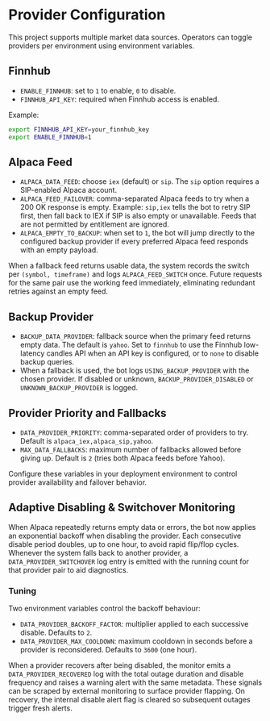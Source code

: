 # Provider Configuration

This project supports multiple market data sources. Operators can toggle providers per environment using environment variables.

## Finnhub

- `ENABLE_FINNHUB`: set to `1` to enable, `0` to disable.
- `FINNHUB_API_KEY`: required when Finnhub access is enabled.

Example:

```bash
export FINNHUB_API_KEY=your_finnhub_key
export ENABLE_FINNHUB=1
```

## Alpaca Feed

- `ALPACA_DATA_FEED`: choose `iex` (default) or `sip`. The `sip` option requires a SIP-enabled Alpaca account.
- `ALPACA_FEED_FAILOVER`: comma-separated Alpaca feeds to try when a 200 OK response is empty. Example: `sip,iex` tells the bot to
  retry SIP first, then fall back to IEX if SIP is also empty or unavailable. Feeds that are not permitted by entitlement are
  ignored.
- `ALPACA_EMPTY_TO_BACKUP`: when set to `1`, the bot will jump directly to the configured backup provider if every preferred
  Alpaca feed responds with an empty payload.

When a fallback feed returns usable data, the system records the switch per `(symbol, timeframe)` and logs `ALPACA_FEED_SWITCH`
once. Future requests for the same pair use the working feed immediately, eliminating redundant retries against an empty feed.

## Backup Provider

- `BACKUP_DATA_PROVIDER`: fallback source when the primary feed returns empty data. The default is `yahoo`. Set to `finnhub` to use the Finnhub low-latency candles API when an API key is configured, or to `none` to disable backup queries.
- When a fallback is used, the bot logs `USING_BACKUP_PROVIDER` with the chosen provider. If disabled or unknown, `BACKUP_PROVIDER_DISABLED` or `UNKNOWN_BACKUP_PROVIDER` is logged.

## Provider Priority and Fallbacks

- `DATA_PROVIDER_PRIORITY`: comma-separated order of providers to try. Default is `alpaca_iex,alpaca_sip,yahoo`.
- `MAX_DATA_FALLBACKS`: maximum number of fallbacks allowed before giving up. Default is `2` (tries both Alpaca feeds before Yahoo).

Configure these variables in your deployment environment to control provider availability and failover behavior.

## Adaptive Disabling & Switchover Monitoring

When Alpaca repeatedly returns empty data or errors, the bot now applies an
exponential backoff when disabling the provider. Each consecutive disable
period doubles, up to one hour, to avoid rapid flip/flop cycles. Whenever the
system falls back to another provider, a `DATA_PROVIDER_SWITCHOVER` log entry
is emitted with the running count for that provider pair to aid diagnostics.

### Tuning

Two environment variables control the backoff behaviour:

- `DATA_PROVIDER_BACKOFF_FACTOR`: multiplier applied to each successive
  disable. Defaults to `2`.
- `DATA_PROVIDER_MAX_COOLDOWN`: maximum cooldown in seconds before a provider
  is reconsidered. Defaults to `3600` (one hour).

When a provider recovers after being disabled, the monitor emits a
`DATA_PROVIDER_RECOVERED` log with the total outage duration and disable
frequency and raises a warning alert with the same metadata. These signals can
be scraped by external monitoring to surface provider flapping. On recovery,
the internal disable alert flag is cleared so subsequent outages trigger fresh
alerts.

